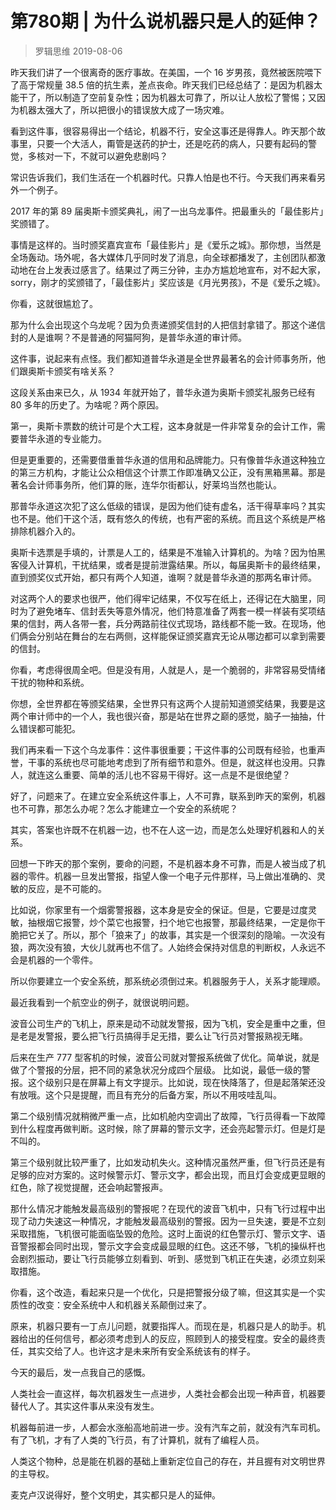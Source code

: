 # 第780期 | 为什么说机器只是人的延伸？
> 罗辑思维
2019-08-06

昨天我们讲了一个很离奇的医疗事故。在美国，一个 16 岁男孩，竟然被医院喂下了高于常规量 38.5 倍的抗生素，差点丧命。昨天我们已经总结了：是因为机器太能干了，所以制造了空前复杂性；因为机器太可靠了，所以让人放松了警惕；又因为机器太强大了，所以把很小的错误放大成了一场灾难。

看到这件事，很容易得出一个结论，机器不行，安全这事还是得靠人。昨天那个故事里，只要一个大活人，甭管是送药的护士，还是吃药的病人，只要有起码的警觉，多核对一下，不就可以避免悲剧吗？

常识告诉我们，我们生活在一个机器时代。只靠人怕是也不行。今天我们再来看另外一个例子。

2017 年的第 89 届奥斯卡颁奖典礼，闹了一出乌龙事件。把最重头的「最佳影片」奖颁错了。

事情是这样的。当时颁奖嘉宾宣布「最佳影片」是《爱乐之城》。那你想，当然是全场轰动。场外呢，各大媒体几乎同时发了消息，向全球都播发了，主创团队都激动地在台上发表过感言了。结果过了两三分钟，主办方尴尬地宣布，对不起大家，sorry，刚才的奖颁错了，「最佳影片」奖应该是《月光男孩》，不是《爱乐之城》。

你看，这就很尴尬了。

那为什么会出现这个乌龙呢？因为负责递颁奖信封的人把信封拿错了。那这个递信封的人是谁啊？不是普通的阿猫阿狗，是普华永道的审计师。

这件事，说起来有点怪。我们都知道普华永道是全世界最著名的会计师事务所，他们跟奥斯卡颁奖有啥关系？

这段关系由来已久，从 1934 年就开始了，普华永道为奥斯卡颁奖礼服务已经有 80 多年的历史了。为啥呢？两个原因。

第一，奥斯卡票数的统计可是个大工程，这本身就是一件非常复杂的会计工作，需要普华永道的专业能力。

但是更重要的，还需要借重普华永道的信用和品牌能力。只有像普华永道这种独立的第三方机构，才能让公众相信这个计票工作即准确又公正，没有黑箱黑幕。那是著名会计师事务所，他们算的账，连华尔街都认，好莱坞当然也能认。

那普华永道这次犯了这么低级的错误，是因为他们徒有虚名，活干得草率吗？其实也不是。他们干这个活，既有悠久的传统，也有严密的系统。而且这个系统是严格排除机器介入的。

奥斯卡选票是手填的，计票是人工的，结果是不准输入计算机的。为啥？因为怕黑客侵入计算机，干扰结果，或者是提前泄露结果。所以，每届奥斯卡的最终结果，直到颁奖仪式开始，都只有两个人知道，谁啊？就是普华永道的那两名审计师。

对这两个人的要求也很严，他们得牢记结果，不仅写在纸上，还得记在大脑里，同时为了避免堵车、信封丢失等意外情况，他们特意准备了两套一模一样装有奖项结果的信封，两人各带一套，兵分两路前往仪式现场，路线都不能一致。在现场，他们俩会分别站在舞台的左右两侧，这样能保证颁奖嘉宾无论从哪边都可以拿到需要的信封。

你看，考虑得很周全吧。但是没有用，人就是人，是一个脆弱的，非常容易受情绪干扰的物种和系统。

你想，全世界都在等颁奖结果，全世界只有这两个人提前知道颁奖结果，我要是这两个审计师中的一个人，我也很兴奋，那是站在世界之巅的感觉，脑子一抽抽，什么错误都可能犯。

我们再来看一下这个乌龙事件：这件事很重要；干这件事的公司既有经验，也重声誉，干事的系统也尽可能地考虑到了所有细节和意外。但是，就这样也没用。只靠人，就连这么重要、简单的活儿也不容易干得好。这一点是不是很绝望？

好了，问题来了。在建立安全系统这件事上，人不可靠，联系到昨天的案例，机器也不可靠，那怎么办呢？怎么才能建立一个安全的系统呢？

其实，答案也许既不在机器一边，也不在人这一边，而是怎么处理好机器和人的关系。

回想一下昨天的那个案例，要命的问题，不是机器本身不可靠，而是人被当成了机器的零件。机器一旦发出警报，指望人像一个电子元件那样，马上做出准确的、灵敏的反应，是不可能的。

比如说，你家里有一个烟雾警报器，这本身是安全的保证。但是，它要是过度灵敏，抽根烟它报警，炒个菜它也报警，扫个地它也报警，那最终结果，一定是你干脆把它关了。所以，那个「狼来了」的故事，其实是一个很深刻的隐喻。一次没有狼，两次没有狼，大伙儿就再也不信了。人始终会保持对信息的判断权，人永远不会是机器的一个零件。

所以你要建立一个安全系统，那系统必须倒过来。机器服务于人，关系才能理顺。

最近我看到一个航空业的例子，就很说明问题。

波音公司生产的飞机上，原来是动不动就发警报，因为飞机，安全是重中之重，但是老是发警报，要么把飞行员搞得手足无措，要么让飞行员对警报熟视无睹。

后来在生产 777 型客机的时候，波音公司就对警报系统做了优化。简单说，就是做了个警报的分层，把不同的紧急状况分成四个层级。
比如说，最低一级的警报。这个级别只是在屏幕上有文字提示。比如说，现在快降落了，但是起落架还没有放哦。这个只是提醒，而且有充分的后备方案，所以不用吱哇乱叫。

第二个级别情况就稍微严重一点，比如机舱内空调出了故障，飞行员得看一下故障到什么程度再做判断。这时候，除了屏幕的警示文字，还会亮起警示灯。但是灯是不叫的。

第三个级别就比较严重了，比如发动机失火。这种情况虽然严重，但飞行员还是有足够的应对方案的。这时候警示灯、警示文字，都会出现，而且灯会变成更显眼的红色，除了视觉提醒，还会响起警报声。

那什么情况才能触发最高级别的警报呢？在现代的波音飞机中，只有飞行过程中出现了动力失速这一种情况，才能触发最高级别的警报。因为一旦失速，要是不立刻采取措施，飞机很可能面临坠毁的危险。这时上面说的红色警示灯、警示文字、语音警报都会同时出现，警示文字会变成最显眼的红色。这还不够，飞机的操纵杆也会剧烈振动，要让飞行员能够立刻看到、听到、感觉到飞机正在失速，必须立刻采取措施。

你看，这个改造，看起来只是一个优化，只是把警报分级了嘛，但这其实是一个实质性的改变：安全系统中人和机器关系颠倒过来了。

原来，机器只要有一丁点儿问题，就要指挥人。而现在是，机器只是人的助手。机器给出的任何信号，都必须考虑到人的反应，照顾到人的接受程度。安全的最终责任，其实交给了人。也许这才是未来所有安全系统该有的样子。

今天的最后，发一点我自己的感慨。

人类社会一直这样，每次机器发生一点进步，人类社会都会出现一种声音，机器要替代人了。其实这件事从来没有发生。

机器每前进一步，人都会水涨船高地前进一步。没有汽车之前，就没有汽车司机。有了飞机，才有了人类的飞行员，有了计算机，就有了编程人员。

人类这个物种，总是能在机器的基础上重新定位自己的存在，并且握有对文明世界的主导权。

麦克卢汉说得好，整个文明史，其实都只是人的延伸。

